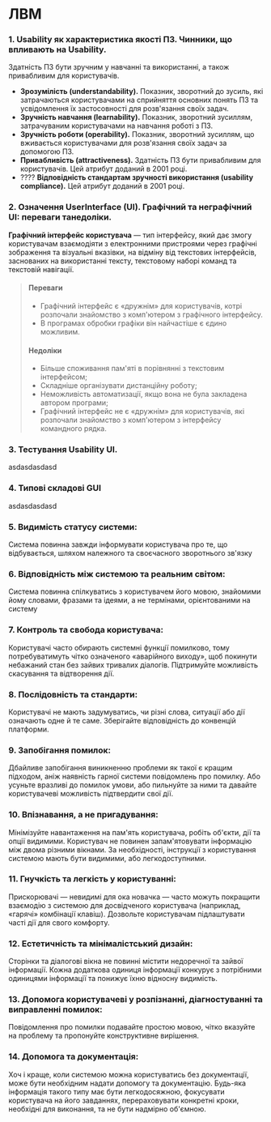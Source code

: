 # ЛВМ

### 1. Usability як характеристика якості ПЗ. Чинники, що впливають на Usability.
Здатність ПЗ бути зручним у навчанні та використанні, а також привабливим для користувачів.
 - **Зрозумілість (understandability).** Показник, зворотний до зусиль, які затрачаються користувачами на сприйняття основних понять ПЗ та усвідомлення їх застосовності для розв'язання своїх задач.
 - **Зручність навчання (learnability).** Показник, зворотний зусиллям, затрачуваним користувачами на навчання роботі з ПЗ.
 - **Зручність роботи (operability).** Показник, зворотний зусиллям, що вживається користувачами для розв'язання своїх задач за допомогою ПЗ.
 - **Привабливість (attractiveness).** Здатність ПЗ бути привабливим для користувачів. Цей атрибут доданий в 2001 році.
 - ???? **Відповідність стандартам зручності використання (usability compliance).** Цей атрибут доданий в 2001 році.

### 2. Означення  UserInterface  (UI). Графічний та неграфічний  UI: переваги танедоліки.
**Графічний інтерфейс користувача** — тип інтерфейсу, який дає змогу користувачам взаємодіяти з електронними пристроями через графічні зображення та візуальні вказівки, на відміну від текстових інтерфейсів, заснованих на використанні тексту, текстовому наборі команд та текстовій навігації.

> #### Переваги
> - Графічний інтерфейс є «дружнім» для користувачів, котрі розпочали знайомство з комп'ютером з графічного інтерфейсу.
> - В програмах обробки графіки він найчастіше є єдино можливим.
>
> #### Недоліки
> - Більше споживання пам'яті в порівнянні з текстовим інтерфейсом;
> - Складніше організувати дистанційну роботу;
> - Неможливість автоматизації, якщо вона не була закладена автором програми;
> - Графічний інтерфейс не є «дружнім» для користувачів, які розпочали знайомство з комп'ютером з інтерфейсу командного рядка.

### 3. Тестування Usability UI.
asdasdasdasd

### 4. Типові складові GUI
asdasdasdasd

### 5. Видимість статусу системи:
Система повинна завжди інформувати користувача про те, що відбувається, шляхом належного та своєчасного зворотнього зв'язку 

### 6. Відповідність між системою та реальним світом:
Система повинна спілкуватись з користувачем його мовою, знайомими йому словами, фразами та ідеями, а не термінами, орієнтованими на систему

### 7. Контроль та свобода користувача:
Користувачі часто обирають системні функції помилково, тому потребуватимуть чітко означеного «аварійного виходу», щоб покинути небажаний стан без зайвих тривалих діалогів. Підтримуйте можливість скасування та відтворення дії.

### 8. Послідовність та стандарти:
Користувачі не мають задумуватись, чи різні слова, ситуації або дії означають одне й те саме. Зберігайте відповідність до конвенцій платформи.

### 9. Запобігання помилок:
Дбайливе запобігання виникненню проблеми як такої є кращим підходом, аніж наявність гарної системи повідомлень про помилку. Або усуньте вразливі до помилок умови, або пильнуйте за ними та давайте користувачеві можливість підтвердити свої дії.

### 10. Впізнавання, а не пригадування:
Мінімізуйте навантаження на пам'ять користувача, робіть об'єкти, дії та опції видимими. Користувач не повинен запам'ятовувати інформацію між двома різними вікнами. За необхідності, інструкції з користування системою мають бути видимими, або легкодоступними.

### 11. Гнучкість та легкість у користуванні:
Прискорювачі — невидимі для ока новачка — часто можуть покращити взаємодію з системою для досвідченого користувача (наприклад, «гарячі» комбінації клавіш). Дозвольте користувачам підлаштувати часті дії для свого комфорту.

### 12. Естетичність та мінімалістський дизайн:
Сторінки та діалогові вікна не повинні містити недоречної та зайвої інформації. Кожна додаткова одиниця інформації конкурує з потрібними одиницями інформації та понижує їхню відносну видимість.

### 13. Допомога користувачеві у розпізнанні, діагностуванні та виправленні помилок:
Повідомлення про помилки подавайте простою мовою, чітко вказуйте на проблему та пропонуйте конструктивне вирішення.

### 14. Допомога та документація:
Хоч і краще, коли системою можна користуватись без документації, може бути необхідним надати допомогу та документацію. Будь-яка інформація такого типу має бути легкодосяжною, фокусувати користувача на його завданнях, перераховувати конкретні кроки, необхідні для виконання, та не бути надмірно об'ємною.
